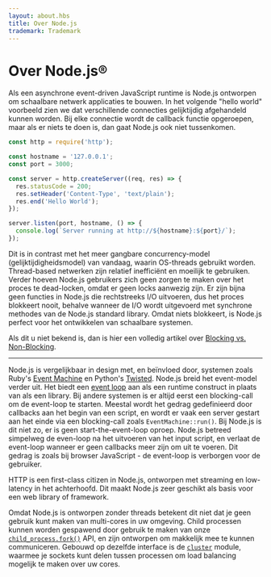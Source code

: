 ```yaml
---
layout: about.hbs
title: Over Node.js
trademark: Trademark
---
```


# Over Node.js®

Als een asynchrone event-driven JavaScript runtime is Node.js ontworpen om schaalbare netwerk applicaties te bouwen. In het volgende "hello world" voorbeeld zien we dat verschillende connecties gelijktijdig afgehandeld kunnen worden. Bij elke connectie wordt de callback functie opgeroepen, maar als er niets te doen is, dan gaat Node.js ook niet tussenkomen.

```javascript
const http = require('http');

const hostname = '127.0.0.1';
const port = 3000;

const server = http.createServer((req, res) => {
  res.statusCode = 200;
  res.setHeader('Content-Type', 'text/plain');
  res.end('Hello World');
});

server.listen(port, hostname, () => {
  console.log(`Server running at http://${hostname}:${port}/`);
});
```

Dit is in contrast met het meer gangbare concurrency-model (gelijktijdigheidsmodel) van vandaag, waarin OS-threads gebruikt worden. Thread-based netwerken zijn relatief inefficiënt en moeilijk te gebruiken. Verder hoeven Node.js gebruikers zich geen zorgen te maken over het proces te dead-locken, omdat er geen locks aanwezig zijn. Er zijn bijna geen functies in Node.js die rechtstreeks I/O uitvoeren, dus het proces blokkeert nooit, behalve wanneer de I/O wordt uitgevoerd met synchrone methodes van de Node.js standard library. Omdat niets blokkeert, is Node.js perfect voor het ontwikkelen van schaalbare systemen.

Als dit u niet bekend is, dan is hier een volledig artikel over [Blocking vs. Non-Blocking][].

---

Node.js is vergelijkbaar in design met, en beïnvloed door, systemen zoals Ruby's [Event Machine][] en Python's [Twisted][]. Node.js breid het event-model verder uit. Het biedt een [event loop][] aan als een runtime construct in plaats van als een library. Bij andere systemen is er altijd eerst een blocking-call om de event-loop te starten. Meestal wordt het gedrag gedefinieerd door callbacks aan het begin van een script, en wordt er vaak een server gestart aan het einde via een blocking-call zoals `EventMachine::run()`. Bij Node.js is dit niet zo, er is geen start-the-event-loop oproep. Node.js betreed simpelweg de even-loop na het uitvoeren van het input script, en verlaat de event-loop wanneer er geen callbacks meer zijn om uit te voeren. Dit gedrag is zoals bij browser JavaScript - de event-loop is verborgen voor de gebruiker.

HTTP is een first-class citizen in Node.js, ontworpen met streaming en low-latency in het achterhoofd. Dit maakt Node.js zeer geschikt als basis voor een web library of framework.

Omdat Node.js is ontworpen zonder threads betekent dit niet dat je geen gebruik kunt maken van multi-cores in uw omgeving. Child processen kunnen worden gespawend door gebruik te maken van onze [`child_process.fork()`][] API, en zijn ontworpen om makkelijk mee te kunnen communiceren. Gebouwd op dezelfde interface is de [`cluster`][] module, waarmee je sockets kunt delen tussen processen om load balancing mogelijk te maken over uw cores.

[Blocking vs. Non-Blocking]: /en/docs/guides/blocking-vs-non-blocking/
[`child_process.fork()`]: https://nodejs.org/api/child_process.html#child_process_child_process_fork_modulepath_args_options
[`cluster`]: https://nodejs.org/api/cluster.html
[event loop]: /en/docs/guides/event-loop-timers-and-nexttick/
[Event Machine]: https://github.com/eventmachine/eventmachine
[Twisted]: https://twistedmatrix.com/trac/
